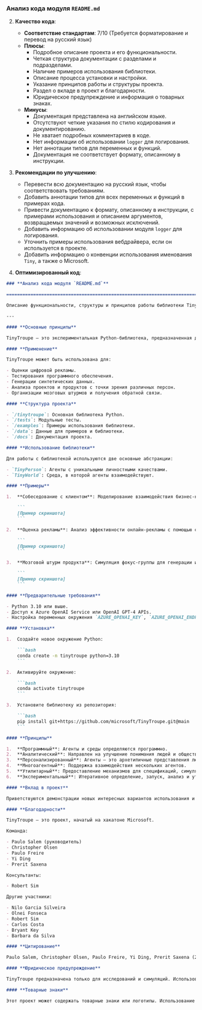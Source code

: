 ### **Анализ кода модуля `README.md`**

2. **Качество кода**:
   - **Соответствие стандартам**: 7/10 (Требуется форматирование и перевод на русский язык)
   - **Плюсы**:
     - Подробное описание проекта и его функциональности.
     - Четкая структура документации с разделами и подразделами.
     - Наличие примеров использования библиотеки.
     - Описание процесса установки и настройки.
     - Указание принципов работы и структуры проекта.
     - Раздел о вкладе в проект и благодарности.
     - Юридическое предупреждение и информация о товарных знаках.
   - **Минусы**:
     - Документация представлена на английском языке.
     - Отсутствуют четкие указания по стилю кодирования и документированию.
     - Не хватает подробных комментариев в коде.
     - Нет информации об использовании `logger` для логирования.
     - Нет аннотации типов для переменных и функций.
     - Документация не соответствует формату, описанному в инструкции.

3. **Рекомендации по улучшению**:
   - Перевести всю документацию на русский язык, чтобы соответствовать требованиям.
   - Добавить аннотации типов для всех переменных и функций в примерах кода.
   - Привести документацию к формату, описанному в инструкции, с примерами использования и описанием аргументов, возвращаемых значений и возможных исключений.
   - Добавить информацию об использовании модуля `logger` для логирования.
   - Уточнить примеры использования вебдрайвера, если он используется в проекте.
   - Добавить информацию о конвенции использования именования `Tiny`, а также о Microsoft.

4. **Оптимизированный код**:
```markdown
### **Анализ кода модуля `README.md`**

=========================================================================================

Описание функциональности, структуры и принципов работы библиотеки TinyTroupe.

---

#### **Основные принципы**

TinyTroupe — это экспериментальная Python-библиотека, предназначенная для симуляции людей с определенными личностями, интересами и целями. Эти искусственные агенты могут взаимодействовать друг с другом и с пользователем в смоделированных средах.

#### **Применение**

TinyTroupe может быть использована для:

- Оценки цифровой рекламы.
- Тестирования программного обеспечения.
- Генерации синтетических данных.
- Анализа проектов и продуктов с точки зрения различных персон.
- Организации мозговых штурмов и получения обратной связи.

#### **Структура проекта**

- `/tinytroupe`: Основная библиотека Python.
- `/tests`: Модульные тесты.
- `/examples`: Примеры использования библиотеки.
- `/data`: Данные для примеров и библиотеки.
- `/docs`: Документация проекта.

#### **Использование библиотеки**

Для работы с библиотекой используются две основные абстракции:

- `TinyPerson`: Агенты с уникальными личностными качествами.
- `TinyWorld`: Среда, в которой агенты взаимодействуют.

#### **Примеры**

1.  **Собеседование с клиентом**: Моделирование взаимодействия бизнес-консультанта и банкира.

    ```
    [Пример скриншота]
    ```

2.  **Оценка рекламы**: Анализ эффективности онлайн-рекламы с помощью симулированной аудитории.

    ```
    [Пример скриншота]
    ```

3.  **Мозговой штурм продукта**: Симуляция фокус-группы для генерации идей по улучшению продукта.

    ```
    [Пример скриншота]
    ```

#### **Предварительные требования**

- Python 3.10 или выше.
- Доступ к Azure OpenAI Service или OpenAI GPT-4 APIs.
- Настройка переменных окружения `AZURE_OPENAI_KEY`, `AZURE_OPENAI_ENDPOINT` или `OPENAI_API_KEY`.

#### **Установка**

1.  Создайте новое окружение Python:

    ```bash
    conda create -n tinytroupe python=3.10
    ```

2.  Активируйте окружение:

    ```bash
    conda activate tinytroupe
    ```

3.  Установите библиотеку из репозитория:

    ```bash
    pip install git+https://github.com/microsoft/TinyTroupe.git@main
    ```

#### **Принципы**

1.  **Программный**: Агенты и среды определяются программно.
2.  **Аналитический**: Направлен на улучшение понимания людей и общества.
3.  **Персонализированный**: Агенты — это архетипичные представления людей.
4.  **Многоагентный**: Поддержка взаимодействия нескольких агентов.
5.  **Утилитарный**: Предоставление механизмов для спецификаций, симуляций, извлечений и валидаций.
6.  **Экспериментальный**: Итеративное определение, запуск, анализ и уточнение симуляций.

#### **Вклад в проект**

Приветствуются демонстрации новых интересных вариантов использования и идеи для конкретных отраслей.

#### **Благодарности**

TinyTroupe — это проект, начатый на хакатоне Microsoft.

Команда:

- Paulo Salem (руководитель)
- Christopher Olsen
- Paulo Freire
- Yi Ding
- Prerit Saxena

Консультанты:

- Robert Sim

Другие участники:

- Nilo Garcia Silveira
- Olnei Fonseca
- Robert Sim
- Carlos Costa
- Bryant Key
- Barbara da Silva

#### **Цитирование**

Paulo Salem, Christopher Olsen, Paulo Freire, Yi Ding, Prerit Saxena (2024). **TinyTroupe: LLM-powered multiagent persona simulation for imagination enhancement and business insights.** [Computer software]. GitHub repository. https://github.com/microsoft/tinytroupe

#### **Юридическое предупреждение**

TinyTroupe предназначена только для исследований и симуляций. Использование сгенерированных результатов должно соответствовать применимым законам и правилам.

#### **Товарные знаки**

Этот проект может содержать товарные знаки или логотипы. Использование товарных знаков Microsoft должно соответствовать правилам Microsoft.